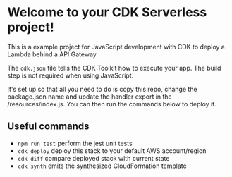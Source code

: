 # Welcome to your CDK Serverless project!

This is a example project for JavaScript development with CDK to deploy a Lambda behind a API Gateway

The `cdk.json` file tells the CDK Toolkit how to execute your app. The build step is not required when using JavaScript.

It's set up so that all you need to do is copy this repo, change the package.json name and update the handler export in the /resources/index.js.  You can then run the commands below to deploy it.

## Useful commands

 * `npm run test`         perform the jest unit tests
 * `cdk deploy`           deploy this stack to your default AWS account/region
 * `cdk diff`             compare deployed stack with current state
 * `cdk synth`            emits the synthesized CloudFormation template
